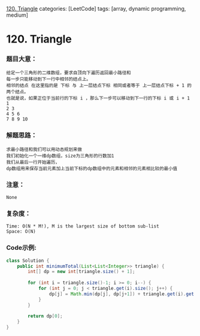 [120. Triangle](https://leetcode.com/problems/triangle/)
categories: [LeetCode]
tags: [array, dynamic programming, medium] 
# 120. Triangle

### 题目大意：
    给定一个三角形的二维数组，要求自顶向下遍历返回最小路径和
    每一步只能移动到下一行中相邻的结点上。
    相邻的结点 在这里指的是 下标 与 上一层结点下标 相同或者等于 上一层结点下标 + 1 的两个结点。
    也就是说，如果正位于当前行的下标 i ，那么下一步可以移动到下一行的下标 i 或 i + 1 
    1
    2 3
    4 5 6
    7 8 9 10
### 解题思路：
    求最小路径和我们可以用动态规划来做
    我们初始化一个一维dp数组，size为三角形的行数加1
    我们从最后一行开始遍历，
    dp数组用来保存当前元素加上当前下标的dp数组中的元素和相邻的元素相比较的最小值
### 注意：
    None
### 复杂度：
    Time: O(N * M!), M is the largest size of bottom sub-list
    Space: O(N)
### Code示例:
```Java
class Solution {
    public int minimumTotal(List<List<Integer>> triangle) {
        int[] dp = new int[triangle.size() + 1];
        
        for (int i = triangle.size()-1; i >= 0; i--) {
            for (int j = 0; j < triangle.get(i).size(); j++) {
                dp[j] = Math.min(dp[j], dp[j+1]) + triangle.get(i).get(j);
            }
        }
        
        return dp[0];
    }
}
```
